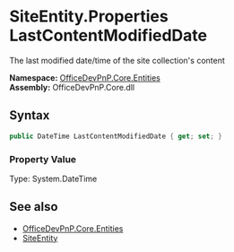 # SiteEntity.Properties LastContentModifiedDate
The last modified date/time of the site collection's content  

**Namespace:** [OfficeDevPnP.Core.Entities](OfficeDevPnP.Core.Entities.md)  
**Assembly:** OfficeDevPnP.Core.dll  
## Syntax
```C#
public DateTime LastContentModifiedDate { get; set; }
```

### Property Value
Type: System.DateTime  

## See also
- [OfficeDevPnP.Core.Entities](OfficeDevPnP.Core.Entities.md)
- [SiteEntity](OfficeDevPnP.Core.Entities.SiteEntity.md) 
